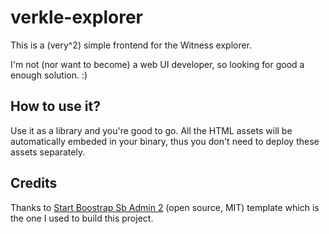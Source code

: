 # verkle-explorer

This is a (very^2) simple frontend for the Witness explorer. 

I'm not (nor want to become) a web UI developer, so looking for good a enough solution. :)

## How to use it?

Use it as a library and you're good to go. All the HTML assets will be automatically embeded in your binary, thus you don't need to deploy these assets separately.

## Credits

Thanks to [Start Boostrap Sb Admin 2](https://github.com/startbootstrap/startbootstrap-sb-admin-2) (open source, MIT) template which is the one I used to build this project.
